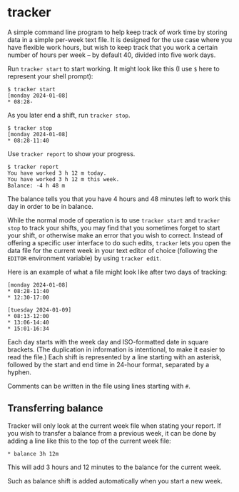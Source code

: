 # tracker

A simple command line program to help keep track of work time by storing data in a simple per-week text file. It is designed for the use case where you have flexible work hours, but wish to keep track that you work a certain number of hours per week – by default 40, divided into five work days.

Run `tracker start` to start working. It might look like this (I use `$` here to represent your shell prompt): 

```
$ tracker start
[monday 2024-01-08]
* 08:28-
```

As you later end a shift, run `tracker stop`. 

```
$ tracker stop
[monday 2024-01-08]
* 08:28-11:40
```

Use `tracker report` to show your progress. 

```
$ tracker report
You have worked 3 h 12 m today.
You have worked 3 h 12 m this week.
Balance: -4 h 48 m
```

The balance tells you that you have 4 hours and 48 minutes left to work this day in order to be in balance. 

While the normal mode of operation is to use `tracker start` and `tracker stop` to track your shifts, you may find that you sometimes forget to start your shift, or otherwise make an error that you wish to correct. Instead of offering a specific user interface to do such edits, `tracker` lets you open the data file for the current week in your text editor of choice (following the `EDITOR` environment variable) by using `tracker edit`.

Here is an example of what a file might look like after two days of tracking: 

```
[monday 2024-01-08]
* 08:28-11:40
* 12:30-17:00

[tuesday 2024-01-09]
* 08:13-12:00
* 13:06-14:40
* 15:01-16:34
```

Each day starts with the week day and ISO-formatted date in square brackets. (The duplication in information is intentional, to make it easier to read the file.) Each shift is represented by a line starting with an asterisk, followed by the start and end time in 24-hour format, separated by a hyphen.

Comments can be written in the file using lines starting with `#`. 

## Transferring balance

Tracker will only look at the current week file when stating your report. If you wish to transfer a balance from a previous week, it can be done by adding a line like this to the top of the current week file: 

```
* balance 3h 12m
```

This will add 3 hours and 12 minutes to the balance for the current week.

Such as balance shift is added automatically when you start a new week. 

